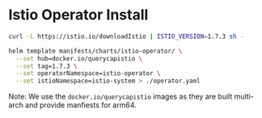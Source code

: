 # Istio Operator Install

```bash
curl -L https://istio.io/downloadIstio | ISTIO_VERSION=1.7.3 sh -
```

```bash
helm template manifests/charts/istio-operator/ \
  --set hub=docker.io/querycapistio \
  --set tag=1.7.3 \
  --set operatorNamespace=istio-operator \
  --set istioNamespace=istio-system > ./operator.yaml
```

Note: We use the `docker.io/querycapistio` images as they are built multi-arch and provide manfiests for arm64.
